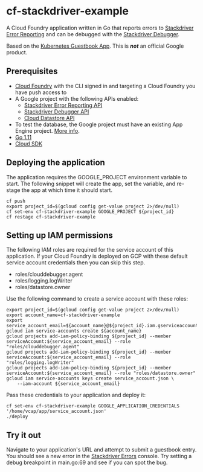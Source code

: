 # cf-stackdriver-example

A Cloud Foundry application written in Go that reports errors to [Stackdriver Error Reporting](https://cloud.google.com/error-reporting/) and can be debugged with the [Stackdriver Debugger](https://cloud.google.com/debugger/).

Based on the [Kubernetes Guestbook App](https://github.com/kubernetes/kubernetes/tree/master/examples/guestbook-go). This is ***not*** an official Google product.

## Prerequisites

- [Cloud Foundry](https://cloud.google.com/solutions/cloud-foundry-on-gcp) with the CLI signed in and targeting a Cloud Foundry you have push access to
- A Google project with the following APIs enabled:
  - [Stackdriver Error Reporting API](https://console.cloud.google.com/apis/api/clouderrorreporting.googleapis.com/overview)
  - [Stackdriver Debugger API](https://console.cloud.google.com/apis/api/clouddebugger.googleapis.com/overview)
  - [Cloud Datastore API](https://console.cloud.google.com/apis/api/datastore.googleapis.com/overview)
- To test the database, the Google project must have an existing App Engine project. [More info](https://cloud.google.com/datastore/docs/activate).
- [Go 1.11](https://golang.org/)
- [Cloud SDK](https://cloud.google.com/sdk/downloads)

## Deploying the application

The application requires the GOOGLE_PROJECT environment variable to start. The following snippet will create the app, set the variable, and re-stage the app at which time it should start.

```
cf push
export project_id=$(gcloud config get-value project 2>/dev/null)
cf set-env cf-stackdriver-example GOOGLE_PROJECT ${project_id}
cf restage cf-stackdriver-example
```

## Setting up IAM permissions

The following IAM roles are required for the service account of this application. If your Cloud Foundry is deployed on GCP with these default service account credentials then you can skip this step.
- roles/clouddebugger.agent
- roles/logging.logWriter
- roles/datastore.owner


Use the following command to create a service account with these roles:
```
export project_id=$(gcloud config get-value project 2>/dev/null)
export account_name=cf-stackdriver-example
export service_account_email=${account_name}@${project_id}.iam.gserviceaccount.com
gcloud iam service-accounts create ${account_name}
gcloud projects add-iam-policy-binding ${project_id} --member serviceAccount:${service_account_email} --role "roles/clouddebugger.agent"
gcloud projects add-iam-policy-binding ${project_id} --member serviceAccount:${service_account_email} --role "roles/logging.logWriter"
gcloud projects add-iam-policy-binding ${project_id} --member serviceAccount:${service_account_email} --role "roles/datastore.owner"
gcloud iam service-accounts keys create service_account.json \
    --iam-account ${service_account_email}
```

Pass these credentials to your application and deploy it:
```
cf set-env cf-stackdriver-example GOOGLE_APPLICATION_CREDENTIALS '/home/vcap/app/service_account.json'
./deploy
```

## Try it out

Navigate to your application's URL and attempt to submit a guestbook entry. You should see a new error in the [Stackdriver Errors](https://console.cloud.google.com/errors) console. Try setting a debug breakpoint in main.go:69 and see if you can spot the bug.
